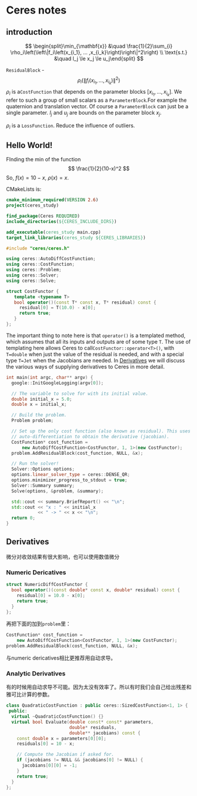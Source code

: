 # Ceres notes

## introduction

$$
\begin{split}\min_{\mathbf{x}} &\quad \frac{1}{2}\sum_{i} \rho_i\left(\left\|f_i\left(x_{i_1}, ... ,x_{i_k}\right)\right\|^2\right) \\
\text{s.t.} &\quad l_j \le x_j \le u_j\end{split}
$$

`ResidualBlock` - 
$$
\rho_i\left(\left\|f_i\left(x_{i_1}, ... ,x_{i_k}\right)\right\|^2\right)
$$
$\rho_i$ is a`CostFunction` that depends on the parameter blocks $\left[x_{i_1},... , x_{i_k}\right]$. We refer to such a group of small scalars as a `ParameterBlock`.For example the quaternion and translation vector. Of course a `ParameterBlock` can just be a single parameter. $l_j$ and $u_j$ are bounds on the parameter block $x_j$.

$\rho_i$ is a `LossFunction`. Reduce the influence of outliers.

## Hello World!

FInding the min of the function
$$
\frac{1}{2}(10-x)^2
$$
So, $f(x) = 10 -x$, $\rho(x) = x$.



CMakeLists is:

```cmake
cmake_minimum_required(VERSION 2.6)
project(ceres_study)

find_package(Ceres REQUIRED)
include_directories(${CERES_INCLUDE_DIRS})

add_executable(ceres_study main.cpp)
target_link_libraries(ceres_study ${CERES_LIBRARIES})
```





```cpp
#include "ceres/ceres.h"

using ceres::AutoDiffCostFunction;
using ceres::CostFunction;
using ceres::Problem;
using ceres::Solver;
using ceres::Solve;

struct CostFunctor {
   template <typename T>
   bool operator()(const T* const x, T* residual) const {
     residual[0] = T(10.0) - x[0];
     return true;
   }
};
```



The important thing to note here is that `operator()` is a templated method, which assumes that all its inputs and outputs are of some type `T`. The use of templating here allows Ceres to call`CostFunctor::operator<T>()`, with `T=double` when just the value of the residual is needed, and with a special type `T=Jet` when the Jacobians are needed. In [Derivatives](http://ceres-solver.org/nnls_tutorial.html#section-derivatives) we will discuss the various ways of supplying derivatives to Ceres in more detail.

```Cpp
int main(int argc, char** argv) {
  google::InitGoogleLogging(argv[0]);

  // The variable to solve for with its initial value.
  double initial_x = 5.0;
  double x = initial_x;

  // Build the problem.
  Problem problem;

  // Set up the only cost function (also known as residual). This uses
  // auto-differentiation to obtain the derivative (jacobian).
  CostFunction* cost_function =
      new AutoDiffCostFunction<CostFunctor, 1, 1>(new CostFunctor);
  problem.AddResidualBlock(cost_function, NULL, &x);

  // Run the solver!
  Solver::Options options;
  options.linear_solver_type = ceres::DENSE_QR;
  options.minimizer_progress_to_stdout = true;
  Solver::Summary summary;
  Solve(options, &problem, &summary);

  std::cout << summary.BriefReport() << "\n";
  std::cout << "x : " << initial_x
            << " -> " << x << "\n";
  return 0;
}
```

## Derivatives

微分对收敛结果有很大影响，也可以使用数值微分

### Numeric Dericatives

```Cpp
struct NumericDiffCostFunctor {
  bool operator()(const double* const x, double* residual) const {
    residual[0] = 10.0 - x[0];
    return true;
  }
};
```

再把下面的加到`problem`里：

```cpp
CostFunction* cost_function =
    new AutoDiffCostFunction<CostFunctor, 1, 1>(new CostFunctor);
problem.AddResidualBlock(cost_function, NULL, &x);
```

与numeric dericatives相比更推荐用自动求导。

### Analytic Derivatives

有的时候用自动求导不可能。因为太没有效率了。所以有时我们会自己给出残差和雅可比计算的参数。

```cpp
class QuadraticCostFunction : public ceres::SizedCostFunction<1, 1> {
 public:
  virtual ~QuadraticCostFunction() {}
  virtual bool Evaluate(double const* const* parameters,
                        double* residuals,
                        double** jacobians) const {
    const double x = parameters[0][0];
    residuals[0] = 10 - x;

    // Compute the Jacobian if asked for.
    if (jacobians != NULL && jacobians[0] != NULL) {
      jacobians[0][0] = -1;
    }
    return true;
  }
};
```

